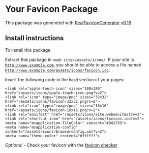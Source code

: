 # Your Favicon Package

This package was generated with [RealFaviconGenerator](https://realfavicongenerator.net/) [v0.16](https://realfavicongenerator.net/change_log#v0.16)

## Install instructions

To install this package:

Extract this package in <code>&lt;web site&gt;/assets/icons/</code>. If your site is <code>http://www.example.com</code>, you should be able to access a file named <code>http://www.example.com/assets/icons/favicon.ico</code>.

Insert the following code in the `head` section of your pages:

    <link rel="apple-touch-icon" sizes="180x180" href="/assets/icons/apple-touch-icon.png?v=2">
    <link rel="icon" type="image/png" sizes="32x32" href="/assets/icons/favicon-32x32.png?v=2">
    <link rel="icon" type="image/png" sizes="16x16" href="/assets/icons/favicon-16x16.png?v=2">
    <link rel="manifest" href="/assets/icons/site.webmanifest?v=2">
    <link rel="shortcut icon" href="/assets/icons/favicon.ico?v=2">
    <meta name="msapplication-TileColor" content="#941739">
    <meta name="msapplication-config" content="/assets/icons/browserconfig.xml?v=2">
    <meta name="theme-color" content="#ffffff">

*Optional* - Check your favicon with the [favicon checker](https://realfavicongenerator.net/favicon_checker)